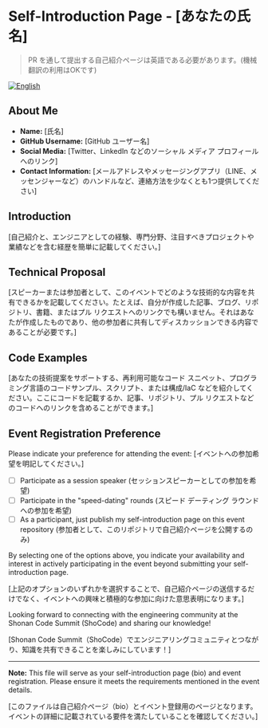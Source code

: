 # Self-Introduction Page - [あなたの氏名]

> PR を通して提出する自己紹介ページは英語である必要があります。(機械翻訳の利用はOKです)

[![English](https://img.shields.io/badge/🇬🇧-English-white?style=plastic)](template.md)

## About Me

- **Name:** [氏名]
- **GitHub Username:** [GitHub ユーザー名]
- **Social Media:** [Twitter、LinkedIn などのソーシャル メディア プロフィールへのリンク]
- **Contact Information:** [メールアドレスやメッセージングアプリ（LINE、メッセンジャーなど）のハンドルなど、連絡方法を少なくとも1つ提供してください]

## Introduction

[自己紹介と、エンジニアとしての経験、専門分野、注目すべきプロジェクトや業績などを含む経歴を簡単に記載してください。]

## Technical Proposal

[スピーカーまたは参加者として、このイベントでどのような技術的な内容を共有できるかを記載してください。たとえば、自分が作成した記事、ブログ、リポジトリ、書籍、またはプル リクエストへのリンクでも構いません。それはあなたが作成したものであり、他の参加者に共有してディスカッションできる内容であることが必要です。]

## Code Examples

[あなたの技術提案をサポートする、再利用可能なコード スニペット、プログラミング言語のコードサンプル、スクリプト、または構成/IaC などを紹介してください。ここにコードを記載するか、記事、リポジトリ、プル リクエストなどのコードへのリンクを含めることができます。]

## Event Registration Preference

Please indicate your preference for attending the event:
[イベントへの参加希望を明記してください。]

- [ ] Participate as a session speaker (セッションスピーカーとしての参加を希望)
- [ ] Participate in the "speed-dating" rounds (スピード デーティング ラウンドへの参加を希望)
- [ ] As a participant, just publish my self-introduction page on this event repository (参加者として、このリポジトリで自己紹介ページを公開するのみ)

By selecting one of the options above, you indicate your availability and interest in actively participating in the event beyond submitting your self-introduction page.

[上記のオプションのいずれかを選択することで、自己紹介ページの送信するだけでなく、イベントへの興味と積極的な参加に向けた意思表明になります。]

Looking forward to connecting with the engineering community at the Shonan Code Summit (ShoCode) and sharing our knowledge!

[Shonan Code Summit（ShoCode）でエンジニアリングコミュニティとつながり、知識を共有できることを楽しみにしています！]

---
**Note:** This file will serve as your self-introduction page (bio) and event registration. Please ensure it meets the requirements mentioned in the event details.

[このファイルは自己紹介ページ（bio）とイベント登録用のページとなります。イベントの詳細に記載されている要件を満たしていることを確認してください。]
